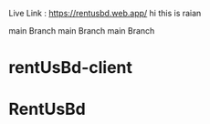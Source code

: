 Live Link : https://rentusbd.web.app/
hi this is raian 


main Branch
main Branch
main Branch



# rentUsBd-client
# RentUsBd

